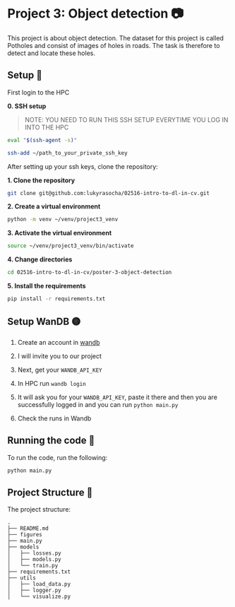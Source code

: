 # Project 3: Object detection :camera:

This project is about object detection. The dataset for this project is called Potholes and consist of images of holes in roads. The task is therefore to detect and locate these holes.

## Setup :wrench:

First login to the HPC

**0. SSH setup**

> NOTE: YOU NEED TO RUN THIS SSH SETUP EVERYTIME YOU LOG IN INTO THE HPC

```bash
eval "$(ssh-agent -s)"

ssh-add ~/path_to_your_private_ssh_key
```

After setting up your ssh keys, clone the repository:

**1. Clone the repository**

```bash
git clone git@github.com:lukyrasocha/02516-intro-to-dl-in-cv.git
```

**2. Create a virtual environment**

```bash
python -m venv ~/venv/project3_venv
```

**3. Activate the virtual environment**

```bash
source ~/venv/project3_venv/bin/activate
```

**4. Change directories**

```bash
cd 02516-intro-to-dl-in-cv/poster-3-object-detection
```
**5. Install the requirements**

```bash
pip install -r requirements.txt
```

## Setup WanDB 🟡

1. Create an account in [wandb](https://docs.wandb.ai/quickstart/?_gl=1*18kvjf*_ga*MjA0MDY3MTE0NS4xNzI5NDQ4OTMy*_ga_JH1SJHJQXJ*MTcyOTQ0ODkzMS4xLjAuMTcyOTQ0ODkzMi41OS4wLjA.*_ga_GMYDGNGKDT*MTcyOTQ0ODkzMS4xLjAuMTcyOTQ0ODkzMS4wLjAuMA..*_gcl_au*NjI2NjY5MjE4LjE3Mjk0NDg5MzI.)

2. I will invite you to our project

3. Next, get your `WANDB_API_KEY`

4. In HPC run `wandb login`

5. It will ask you for your `WANDB_API_KEY`, paste it there and then you are successfully logged in and you can run `python main.py`

6. Check the runs in Wandb

## Running the code :rocket:

To run the code, run the following:

```bash
python main.py
```

## Project Structure :file_folder:

The project structure:

```
.
├── README.md
├── figures
├── main.py
├── models
│   ├── losses.py
│   ├── models.py
│   └── train.py
├── requirements.txt
├── utils
│   ├── load_data.py
│   ├── logger.py
│   └── visualize.py
```
